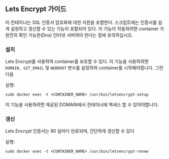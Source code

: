 ## Lets Encrypt 가이드
이 컨테이너는 SSL 인증서 암호화에 대한 지원을 포함한다. 스크립트에는 인증서를 쉽게 설정하고 갱신할 수 있는 기능이 포함되어 있다. 이 기능이 작동하려면 container 가 완전히 확인 가능한(Dns) 인터넷 서버여야 한다는 점에 유의하십시오.
### 설치		
Lets Encrypt를 사용하여 container를 보호할 수 있다.  이 기능을 사용하려면  ```DOMAIN, GIT_EMAIL``` 및 ```WEBROOT``` 변수를 설정하여 container를 시작해야합니다. 그런 다음 

실행:
```		
sudo docker exec -t <CONTAINER_NAME> /usr/bin/letsencrypt-setup		
```		
이 기능을 사용하려면 제공된 DOMAIN에서 컨테이너에 액세스 할 수 있어야합니다.	
### 갱신		
Lets Encrypt 인증서는 90 일마다 만료되며, 간단하게 갱신할 수 있다

실행:		
```		
sudo docker exec -t <CONTAINER_NAME> /usr/bin/letsencrypt-renew		
```
